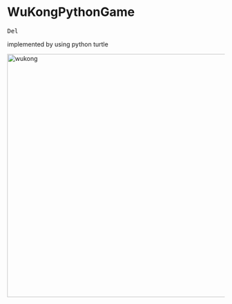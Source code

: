 # WuKongPythonGame

<kbd>Del<kbd>

implemented by using python turtle 
  
  
<img width="562" alt="wukong" src="https://user-images.githubusercontent.com/89755399/175754469-d876b3fb-081e-4b2c-b9e1-2c7fcd0150fa.png">


